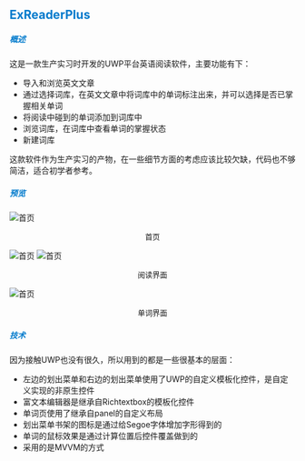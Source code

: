 ﻿## <font color="007acc">**ExReaderPlus**</font>

##### <font color="007acc">概述</font>


这是一款生产实习时开发的UWP平台英语阅读软件，主要功能有下：
* 导入和浏览英文文章
* 通过选择词库，在英文文章中将词库中的单词标注出来，并可以选择是否已掌握相关单词
* 将阅读中碰到的单词添加到词库中
* 浏览词库，在词库中查看单词的掌握状态
* 新建词库

这款软件作为生产实习的产物，在一些细节方面的考虑应该比较欠缺，代码也不够简洁，适合初学者参考。

##### <font color="007acc">预览</font>

![首页](http://wx2.sinaimg.cn/large/73421b88ly1fzkw1ccfq2j20tm0kcgma.jpg)
<p align="center"><font size="2">首页</font></p>

![首页](http://wx2.sinaimg.cn/large/73421b88ly1fzkw1d3du7g20tk0ka1ky.gif)
![首页](http://wx4.sinaimg.cn/large/73421b88ly1fzkw1diblrg20tk0ka4cv.gif)
<p align="center"><font size="2">阅读界面</font></p>

![首页](http://wx3.sinaimg.cn/large/73421b88ly1fzkw1eto6pg20tk0kakjm.gif)
<p align="center"><font size="2">单词界面</font></p>

##### <font color="007acc">技术</font>

因为接触UWP也没有很久，所以用到的都是一些很基本的层面：
* 左边的划出菜单和右边的划出菜单使用了UWP的自定义模板化控件，是自定义实现的非原生控件
* 富文本编辑器是继承自Richtextbox的模板化控件
* 单词页使用了继承自panel的自定义布局
* 划出菜单书架的图标是通过给Segoe字体增加字形得到的
* 单词的鼠标效果是通过计算位置后控件覆盖做到的
* 采用的是MVVM的方式
